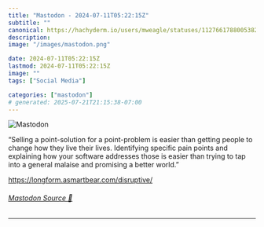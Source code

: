 ```yaml
---
title: "Mastodon - 2024-07-11T05:22:15Z"
subtitle: ""
canonical: https://hachyderm.io/users/mweagle/statuses/112766178800538228
description:
image: "/images/mastodon.png"

date: 2024-07-11T05:22:15Z
lastmod: 2024-07-11T05:22:15Z
image: ""
tags: ["Social Media"]

categories: ["mastodon"]
# generated: 2025-07-21T21:15:38-07:00
---
```

![Mastodon](/images/mastodon.png)

<p>“Selling a point-solution for a point-problem is easier than getting people to change how they live their lives. Identifying specific pain points and explaining how your software addresses those is easier than trying to tap into a general malaise and promising a better world.”</p><p><a href="https://longform.asmartbear.com/disruptive/" target="_blank" rel="nofollow noopener noreferrer" translate="no"><span class="invisible">https://</span><span class="ellipsis">longform.asmartbear.com/disrup</span><span class="invisible">tive/</span></a></p>


###### [Mastodon Source 🐘](https://hachyderm.io/@mweagle/112766178800538228)

___
